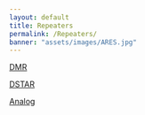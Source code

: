 ```yaml
---
layout: default
title: Repeaters
permalink: /Repeaters/
banner: "assets/images/ARES.jpg"
---
```

[DMR](/DMR/) 

[DSTAR](/DSTAR/) 

[Analog](/Analog/) 
